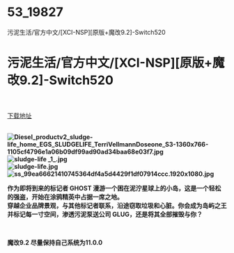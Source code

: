 # 53_19827
污泥生活/官方中文/[XCI-NSP][原版+魔改9.2]-Switch520
# 污泥生活/官方中文/[XCI-NSP][原版+魔改9.2]-Switch520
 <br/></br>
[下载地址](https://www.switch520.cc/article/19827 "下载地址")
<br/></br>

<p><strong><img title="Diesel_productv2_sludge-life_home_EGS_SLUDGELIFE_TerriVellmannDoseone_S3-1360x766-1105cf4796e1a06b09df99ad90ad34baa68e03f7.jpg" src="https://www.switch520.cc/muke_img/2021_07_06_155aaa3c1d4b1.jpg" alt="Diesel_productv2_sludge-life_home_EGS_SLUDGELIFE_TerriVellmannDoseone_S3-1360x766-1105cf4796e1a06b09df99ad90ad34baa68e03f7.jpg"></strong><br>
<strong><img title="sludge-life _1_.jpg" src="https://www.switch520.cc/muke_img/2021_07_06_d38a8ba284683.jpg" alt="sludge-life _1_.jpg"></strong><br>
<strong><img title="sludge-life.jpg" src="https://www.switch520.cc/muke_img/2021_07_06_3ddaa00e96ce6.jpg" alt="sludge-life.jpg"></strong><br>
<strong><img title="ss_99ea66621410745364df4a5d4429f1df07914ccc.1920x1080.jpg" src="https://www.switch520.cc/muke_img/2021_07_06_963690056c8a5.jpg" alt="ss_99ea66621410745364df4a5d4429f1df07914ccc.1920x1080.jpg">&nbsp;</strong></p>
<p><strong>作为即将到来的标记者 GHOST 漫游一个困在泥泞星球上的小岛，这是一个轻松的强盗，开始在涂鸦精英中占据一席之地。</strong><br>
<strong>穿越企业品牌景观，与其他标记者联系，沿途窃取垃圾和心脏。你会成为岛屿之王并标记每一寸空间，渗透污泥泵送公司 GLUG，还是将其全部摧毁与你？</strong></p>
<p>&nbsp;</p>
<p><strong>魔改9.2 尽量保持自己系统为11.0.0</strong></p>
